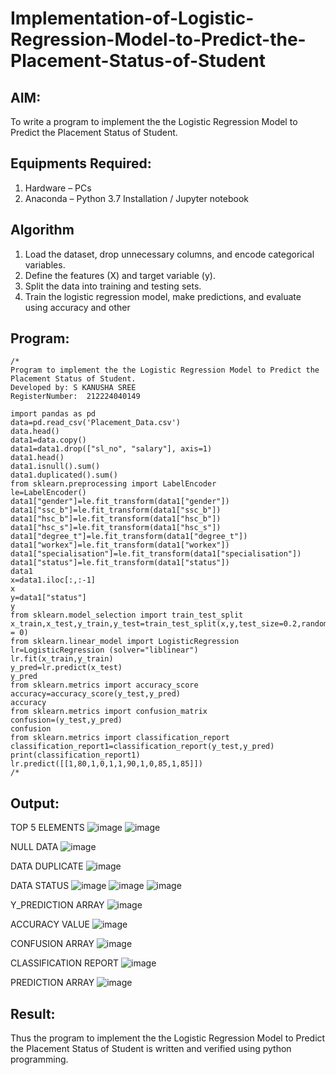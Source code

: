 # Implementation-of-Logistic-Regression-Model-to-Predict-the-Placement-Status-of-Student

## AIM:
To write a program to implement the the Logistic Regression Model to Predict the Placement Status of Student.

## Equipments Required:
1. Hardware – PCs
2. Anaconda – Python 3.7 Installation / Jupyter notebook

## Algorithm
1. Load the dataset, drop unnecessary columns, and encode categorical variables.
2. Define the features (X) and target variable (y).
3. Split the data into training and testing sets.
4. Train the logistic regression model, make predictions, and evaluate using accuracy and other

## Program:
```
/*
Program to implement the the Logistic Regression Model to Predict the Placement Status of Student.
Developed by: S KANUSHA SREE
RegisterNumber:  212224040149

import pandas as pd
data=pd.read_csv('Placement_Data.csv')
data.head()
data1=data.copy()
data1=data1.drop(["sl_no", "salary"], axis=1) 
data1.head()
data1.isnull().sum()
data1.duplicated().sum()
from sklearn.preprocessing import LabelEncoder
le=LabelEncoder()
data1["gender"]=le.fit_transform(data1["gender"])
data1["ssc_b"]=le.fit_transform(data1["ssc_b"])
data1["hsc_b"]=le.fit_transform(data1["hsc_b"]) 
data1["hsc_s"]=le.fit_transform(data1["hsc_s"])
data1["degree_t"]=le.fit_transform(data1["degree_t"]) 
data1["workex"]=le.fit_transform(data1["workex"])
data1["specialisation"]=le.fit_transform(data1["specialisation"])
data1["status"]=le.fit_transform(data1["status"])
data1
x=data1.iloc[:,:-1]
x
y=data1["status"]
y
from sklearn.model_selection import train_test_split
x_train,x_test,y_train,y_test=train_test_split(x,y,test_size=0.2,random_state = 0)
from sklearn.linear_model import LogisticRegression
lr=LogisticRegression (solver="liblinear") 
lr.fit(x_train,y_train)
y_pred=lr.predict(x_test)
y_pred
from sklearn.metrics import accuracy_score
accuracy=accuracy_score(y_test,y_pred)
accuracy
from sklearn.metrics import confusion_matrix
confusion=(y_test,y_pred) 
confusion 
from sklearn.metrics import classification_report
classification_report1=classification_report(y_test,y_pred)
print(classification_report1)
lr.predict([[1,80,1,0,1,1,90,1,0,85,1,85]])
/*
```
## Output:
TOP 5 ELEMENTS
![image](https://github.com/user-attachments/assets/8833e3fc-6161-4af6-ac2b-5362d02a95b9)
![image](https://github.com/user-attachments/assets/ca67c56b-7153-4500-a23c-251b28c007c8)

NULL DATA 
![image](https://github.com/user-attachments/assets/110ac27c-0664-4162-b53e-8e9ee26a8802)

DATA DUPLICATE
![image](https://github.com/user-attachments/assets/0b8600ce-7d43-424f-ab5e-f8b221cb6537)

DATA STATUS
![image](https://github.com/user-attachments/assets/1b406b54-cb25-4022-a999-705c633febd1)
![image](https://github.com/user-attachments/assets/5e4820d1-7ab9-4bcc-9bd1-95a77b7fcd32)
![image](https://github.com/user-attachments/assets/0618847f-d761-43c5-9aef-ec38938d7463)

Y_PREDICTION ARRAY
![image](https://github.com/user-attachments/assets/afb85c66-1bc8-408d-a2b6-77a0c9527e2e)

ACCURACY VALUE
![image](https://github.com/user-attachments/assets/00c4f6b4-e096-4109-bb32-a196b32ee19b)

CONFUSION ARRAY
![image](https://github.com/user-attachments/assets/4f3b18b2-0f2f-4f0a-a92b-6d585786fcf0)

CLASSIFICATION REPORT
![image](https://github.com/user-attachments/assets/2b7c2240-c4e5-469a-81c6-4a3a35796e3f)

PREDICTION ARRAY
![image](https://github.com/user-attachments/assets/4efa437f-a765-4545-93d1-211477386542)

## Result:
Thus the program to implement the the Logistic Regression Model to Predict the Placement Status of Student is written and verified using python programming.
